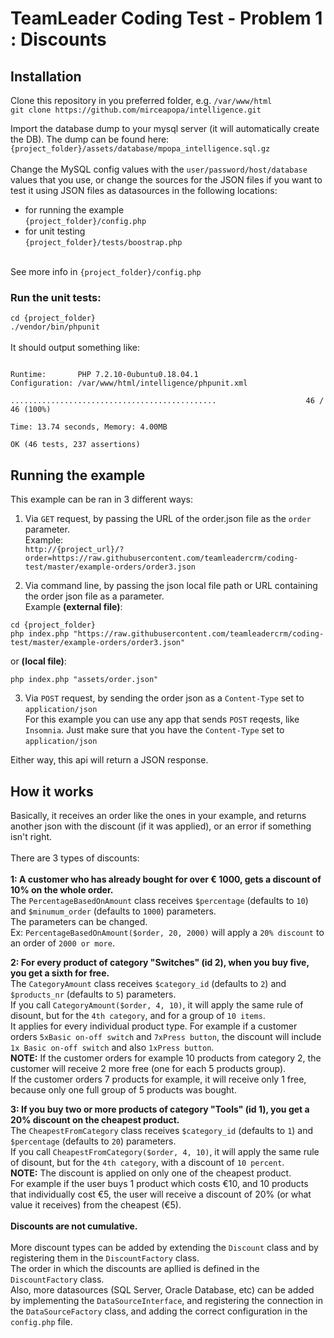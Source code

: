 # TeamLeader Coding Test - Problem 1 : Discounts

## Installation
Clone this repository in you preferred folder, e.g. `/var/www/html`<br>
`git clone https://github.com/mirceapopa/intelligence.git`<br>

Import the database dump to your mysql server (it will automatically create the DB). The dump can be found here:<br>
`{project_folder}/assets/database/mpopa_intelligence.sql.gz`
<br><br>
Change the MySQL config values with the `user/password/host/database` values that you use, or change the sources for the JSON files if you want to test it using JSON files as datasources in the following locations:<br>
- for running the example<br>
`{project_folder}/config.php`<br>
- for unit testing <br>
`{project_folder}/tests/boostrap.php`<br><br>

See more info in `{project_folder}/config.php`<br>

### Run the unit tests:
`cd {project_folder}`<br>
`./vendor/bin/phpunit`<br><br>
It should output something like:<br>
```PHPUnit 7.5.2 by Sebastian Bergmann and contributors.

Runtime:       PHP 7.2.10-0ubuntu0.18.04.1
Configuration: /var/www/html/intelligence/phpunit.xml

..............................................                    46 / 46 (100%)

Time: 13.74 seconds, Memory: 4.00MB

OK (46 tests, 237 assertions)
```
## Running the example
This example can be ran in 3 different ways:
1. Via `GET` request, by passing the URL of the order.json file as the `order` parameter.<br>
Example: <br>
```http://{project_url}/?order=https://raw.githubusercontent.com/teamleadercrm/coding-test/master/example-orders/order3.json```

2. Via command line, by passing the json local file path or URL containing the order json file as a parameter.<br>
Example **(external file)**:
```
cd {project_folder}
php index.php "https://raw.githubusercontent.com/teamleadercrm/coding-test/master/example-orders/order3.json"
```
or **(local file)**:
```cd {project_folder}
php index.php "assets/order.json"
```

3. Via `POST` request, by sending the order json as a `Content-Type` set to `application/json`<br>
For this example you can use any app that sends `POST` reqests, like `Insomnia`. Just make sure that you have the `Content-Type` set to `application/json`

Either way, this api will return a JSON response.

## How it works
Basically, it receives an order like the ones in your example, and returns another json with the discount (if it was applied), or an error if something isn't right.<br><br>
There are 3 types of discounts:<br><br>
 **1: A customer who has already bought for over € 1000, gets a discount of 10% on the whole order.**<br>
 The `PercentageBasedOnAmount` class receives `$percentage` (defaults to `10`) and `$minumum_order` (defaults to `1000`) parameters.<br>
 The parameters can be changed.<br>Ex: `PercentageBasedOnAmount($order, 20, 2000)` will apply a `20% discount` to an order of `2000 or more`.<br>
 
 **2: For every product of category "Switches" (id 2), when you buy five, you get a sixth for free.**<br>
  The `CategoryAmount` class receives `$category_id` (defaults to `2`) and `$products_nr` (defaults to `5`) parameters.<br>
  If you call `CategoryAmount($order, 4, 10)`, it will apply the same rule of disount, but for the `4th category`, and for a group of `10 items`.<br>
  It applies for every individual product type. For example if a customer orders `5xBasic on-off switch` and `7xPress button`, the discount will include `1x Basic on-off switch` and also `1xPress button`.<br>
  **NOTE:** If the customer orders for example 10 products from category 2, the customer will receive 2 more free (one for each 5 products group).<br>
   If the customer orders 7 products for example, it will receive only 1 free, because only one full group of 5 products was bought.<br>

**3: If you buy two or more products of category "Tools" (id 1), you get a 20% discount on the cheapest product.**<br>
 The `CheapestFromCategory` class receives `$category_id` (defaults to `1`) and `$percentage` (defaults to `20`) parameters.<br>
 If you call `CheapestFromCategory($order, 4, 10)`, it will apply the same rule of disount, but for the `4th category`, with a discount of `10 percent`.<br>
 **NOTE:** The discount is applied on only one of the cheapest product.<br>
For example if the user buys 1 product which costs €10, and 10 products that individually cost €5, the user will receive a discount of 20% (or what value it receives) from the cheapest (€5).
<br><br>**Discounts are not cumulative.**<br><br>
More discount types can be added by extending the `Discount` class and by registering them in the `DiscountFactory` class.<br>
The order in which the discounts are apllied is defined in the `DiscountFactory` class.<br>
Also, more datasources (SQL Server, Oracle Database, etc) can be added by implementing the `DataSourceInterface`, and registering the connection in the `DataSourceFactory` class, and adding the correct configuration in the `config.php` file.
